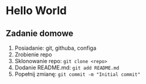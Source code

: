 # Hello World

## Zadanie domowe
1. Posiadanie: git, githuba, configa
2. Zrobienie repo
3. Sklonowanie repo: `git clone <repo>`
4. Dodanie README.md: `git add README.md`
5. Popełnij zmianę: `git commit -m "Initial commit"`